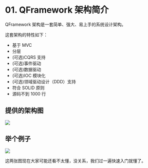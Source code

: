 # 01. QFramework 架构简介

QFramework 架构是一套简单、强大、易上手的系统设计架构。

这套架构的特性如下：

*   基于 MVC
*   分层
*   (可选)CQRS 支持
*   (可选)事件驱动
*   (可选)数据驱动
*   (可选)IOC 模块化
*   (可选)领域驱动设计（DDD）支持
*   符合 SOLID 原则
*   源码不到 1000 行

## 提供的架构图

[![](https://file.liangxiegame.com/5e9f1682-1907-47a2-a23a-2d5a4ba2e7a4.png)](https://file.liangxiegame.com/5e9f1682-1907-47a2-a23a-2d5a4ba2e7a4.png)

## 举个例子

[![](https://file.liangxiegame.com/6bf42306-0b2a-4417-bbcf-354af0132596.png)](https://file.liangxiegame.com/6bf42306-0b2a-4417-bbcf-354af0132596.png)

这两张图现在大家可能还看不太懂，没关系，我们过一遍快速入门就懂了。